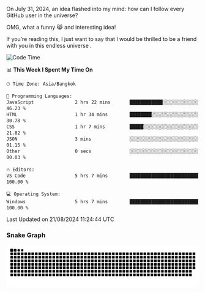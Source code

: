 On July 31, 2024, an idea flashed into my mind: how can I follow every GitHub user in the universe?

OMG, what a funny 😹 and interesting idea!

If you’re reading this, I just want to say that I would be thrilled to be a friend with you in this endless universe . 


<!--START_SECTION:waka-->
![Code Time](http://img.shields.io/badge/Code%20Time-7%20hrs%2026%20mins-blue)

📊 **This Week I Spent My Time On** 

```text
🕑︎ Time Zone: Asia/Bangkok

💬 Programming Languages: 
JavaScript               2 hrs 22 mins       ████████████░░░░░░░░░░░░░   46.23 % 
HTML                     1 hr 34 mins        ████████░░░░░░░░░░░░░░░░░   30.78 % 
CSS                      1 hr 7 mins         █████░░░░░░░░░░░░░░░░░░░░   21.82 % 
JSON                     3 mins              ░░░░░░░░░░░░░░░░░░░░░░░░░   01.15 % 
Other                    0 secs              ░░░░░░░░░░░░░░░░░░░░░░░░░   00.03 % 

🔥 Editors: 
VS Code                  5 hrs 7 mins        █████████████████████████   100.00 % 

💻 Operating System: 
Windows                  5 hrs 7 mins        █████████████████████████   100.00 % 
```


 Last Updated on 21/08/2024 11:24:44 UTC
<!--END_SECTION:waka-->

### Snake Graph
![snake graph](https://github.com/tqlucitvn/tqlucitvn/blob/snake-graph-output/github-contribution-grid-snake.svg)
